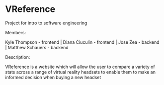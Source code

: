 # VReference
Project for intro to software engineering

Members: 

Kyle Thompson - frontend | Diana Ciuculin - frontend | Jose Zea - backend | Matthew Schauers - backend

Description: 

VReference is a website which will allow the user to compare a variety of stats across a range of virtual reality headsets to enable them to make an informed decision when buying a new headset
